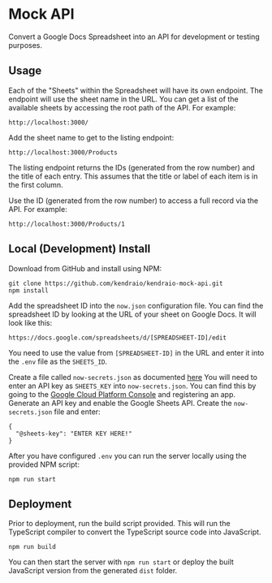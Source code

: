 # Mock API

Convert a Google Docs Spreadsheet into an API for development or testing
purposes. 

## Usage

Each of the "Sheets" within the Spreadsheet will have its own 
endpoint. The endpoint will use the sheet name in the URL.
You can get a list of the available sheets by accessing the root 
path of the API. For example:

    http://localhost:3000/

Add the sheet name to get to the listing endpoint:

    http://localhost:3000/Products

The listing endpoint returns the IDs (generated from the row number) 
and the title of each entry. This assumes that the title or label of
each item is in the first column.

Use the ID (generated from the row number) to access a full record 
via the API. For example:

    http://localhost:3000/Products/1

## Local (Development) Install

Download from GitHub and install using NPM:

    git clone https://github.com/kendraio/kendraio-mock-api.git
    npm install

Add the spreadsheet ID into the `now.json` configuration file. 
You can find the spreadsheet ID by looking at the URL
of your sheet on Google Docs. It will look like this:

    https://docs.google.com/spreadsheets/d/[SPREADSHEET-ID]/edit

You need to use the value from `[SPREADSHEET-ID]` in the URL and
enter it into the `.env` file as the `SHEETS_ID`.

Create a file called `now-secrets.json` as documented [here](https://github.com/zeit/now-env)
You will need to enter an API key as `SHEETS_KEY` into `now-secrets.json`.
You can find this by going to the 
[Google Cloud Platform Console](https://console.cloud.google.com/apis/credentials)
and registering an app. Generate an API key and enable the Google Sheets API.
Create the `now-secrets.json` file and enter:

```
{
  "@sheets-key": "ENTER KEY HERE!"
}
```

After you have configured `.env` you can run the server locally using 
the provided NPM script:

    npm run start

## Deployment

Prior to deployment, run the build script provided. This will
run the TypeScript compiler to convert the TypeScript source code
into JavaScript.

    npm run build
    
You can then start the server with `npm run start` or deploy the
built JavaScript version from the generated `dist` folder.
